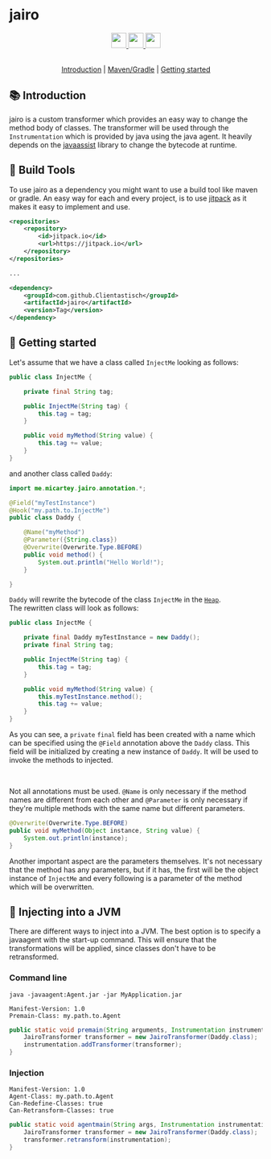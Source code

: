 # jairo

<div align="center">
  <a href="https://www.oracle.com/java/">
    <img
      src="https://img.shields.io/badge/Written%20in-java-%23EF4041?style=for-the-badge"
      height="30"
    />
  </a>
  <a href="https://jitpack.io/#Clientastisch/jairo/main-SNAPSHOT">
    <img
      src="https://img.shields.io/badge/jitpack-main-%2321f21?style=for-the-badge"
      height="30"
    />
  </a>
  <a href="https://clientastisch.github.io/jairo/docs" target="_blank">
    <img
      src="https://img.shields.io/badge/javadoc-reference-5272B4.svg?style=for-the-badge"
      height="30"
    />
  </a>
</div>

<br>

<p align="center">
  <a href="#-introduction">Introduction</a> |
  <a href="#-build-tools">Maven/Gradle</a> |
  <a href="#-getting-started">Getting started</a>
</p>

## 📚 Introduction

jairo is a custom transformer which provides an easy way to change the method body of classes. The transformer will be used through the `Instrumentation` which is provided by java using the java agent. It heavily depends on the [javaassist](https://github.com/jboss-javassist/javassist) library to change the bytecode at runtime.

## 🔗 Build Tools

To use jairo as a dependency you might want to use a build tool like maven or gradle. An easy way for each and every project, is to use [jitpack](https://jitpack.io/#Clientastisch/jairo/main-SNAPSHOT) as it makes it easy to implement and use.

```xml
<repositories>
    <repository>
        <id>jitpack.io</id>
        <url>https://jitpack.io</url>
    </repository>
</repositories>

...

<dependency>
    <groupId>com.github.Clientastisch</groupId>
    <artifactId>jairo</artifactId>
    <version>Tag</version>
</dependency>
```

## 🎈 Getting started

Let's assume that we have a class called `InjectMe` looking as follows:

```java
public class InjectMe {

    private final String tag;

    public InjectMe(String tag) {
        this.tag = tag;
    }

    public void myMethod(String value) {
        this.tag += value;
    }
}
```

and another class called `Daddy`:

```java
import me.micartey.jairo.annotation.*;

@Field("myTestInstance")
@Hook("my.path.to.InjectMe")
public class Daddy {

    @Name("myMethod")
    @Parameter({String.class})
    @Overwrite(Overwrite.Type.BEFORE)
    public void method() {
        System.out.println("Hello World!");
    }

}
```

`Daddy` will rewrite the bytecode of the class `InjectMe` in the [`Heap`](https://docs.oracle.com/javase/specs/jvms/se7/html/jvms-2.html). <br> The rewritten class will look as follows:

```java
public class InjectMe {

    private final Daddy myTestInstance = new Daddy();
    private final String tag;

    public InjectMe(String tag) {
        this.tag = tag;
    }

    public void myMethod(String value) {
        this.myTestInstance.method();
        this.tag += value;
    }
}
```

As you can see, a `private` `final` field has been created with a name which can be specified using the `@Field` annotation above the `Daddy` class. This field will be initialized by creating a new instance of `Daddy`. It will be used to invoke the methods to injected.

<br>

Not all annotations must be used. `@Name` is only necessary if the method names are different from each other and `@Parameter` is only necessary if they're multiple methods with the same name but different parameters.

```java
@Overwrite(Overwrite.Type.BEFORE)
public void myMethod(Object instance, String value) {
    System.out.println(instance);
}
```

Another important aspect are the parameters themselves. It's not necessary that the method has any parameters, but if it has, the first will be the object instance of `InjectMe` and every following is a parameter of the method which will be overwritten.

## 💉 Injecting into a JVM

There are different ways to inject into a JVM. The best option is to specify a javaagent with the start-up command. This will ensure that the transformations will be applied, since classes don't have to be retransformed.

### Command line

```text
java -javaagent:Agent.jar -jar MyApplication.jar
```

```text
Manifest-Version: 1.0
Premain-Class: my.path.to.Agent
```

```java
public static void premain(String arguments, Instrumentation instrumentation) {
    JairoTransformer transformer = new JairoTransformer(Daddy.class);
    instrumentation.addTransformer(transformer);
}
```

### Injection

```text
Manifest-Version: 1.0
Agent-Class: my.path.to.Agent
Can-Redefine-Classes: true
Can-Retransform-Classes: true
```

```java
public static void agentmain(String args, Instrumentation instrumentation) {
    JairoTransformer transformer = new JairoTransformer(Daddy.class);
    transformer.retransform(instrumentation);
}
```